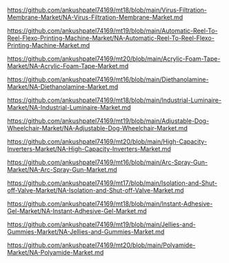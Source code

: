 <p><a href="https://github.com/ankushpatel74169/mt18/blob/main/Virus-Filtration-Membrane-Market/NA-Virus-Filtration-Membrane-Market.md">https://github.com/ankushpatel74169/mt18/blob/main/Virus-Filtration-Membrane-Market/NA-Virus-Filtration-Membrane-Market.md</a></p><p><a href="https://github.com/ankushpatel74169/mt19/blob/main/Automatic-Reel-To-Reel-Flexo-Printing-Machine-Market/NA-Automatic-Reel-To-Reel-Flexo-Printing-Machine-Market.md">https://github.com/ankushpatel74169/mt19/blob/main/Automatic-Reel-To-Reel-Flexo-Printing-Machine-Market/NA-Automatic-Reel-To-Reel-Flexo-Printing-Machine-Market.md</a></p><p><a href="https://github.com/ankushpatel74169/mt20/blob/main/Acrylic-Foam-Tape-Market/NA-Acrylic-Foam-Tape-Market.md">https://github.com/ankushpatel74169/mt20/blob/main/Acrylic-Foam-Tape-Market/NA-Acrylic-Foam-Tape-Market.md</a></p><p><a href="https://github.com/ankushpatel74169/mt16/blob/main/Diethanolamine-Market/NA-Diethanolamine-Market.md">https://github.com/ankushpatel74169/mt16/blob/main/Diethanolamine-Market/NA-Diethanolamine-Market.md</a></p><p><a href="https://github.com/ankushpatel74169/mt18/blob/main/Industrial-Luminaire-Market/NA-Industrial-Luminaire-Market.md">https://github.com/ankushpatel74169/mt18/blob/main/Industrial-Luminaire-Market/NA-Industrial-Luminaire-Market.md</a></p><p><a href="https://github.com/ankushpatel74169/mt19/blob/main/Adjustable-Dog-Wheelchair-Market/NA-Adjustable-Dog-Wheelchair-Market.md">https://github.com/ankushpatel74169/mt19/blob/main/Adjustable-Dog-Wheelchair-Market/NA-Adjustable-Dog-Wheelchair-Market.md</a></p><p><a href="https://github.com/ankushpatel74169/mt20/blob/main/High-Capacity-Inverters-Market/NA-High-Capacity-Inverters-Market.md">https://github.com/ankushpatel74169/mt20/blob/main/High-Capacity-Inverters-Market/NA-High-Capacity-Inverters-Market.md</a></p><p><a href="https://github.com/ankushpatel74169/mt16/blob/main/Arc-Spray-Gun-Market/NA-Arc-Spray-Gun-Market.md">https://github.com/ankushpatel74169/mt16/blob/main/Arc-Spray-Gun-Market/NA-Arc-Spray-Gun-Market.md</a></p><p><a href="https://github.com/ankushpatel74169/mt17/blob/main/Isolation-and-Shut-off-Valve-Market/NA-Isolation-and-Shut-off-Valve-Market.md">https://github.com/ankushpatel74169/mt17/blob/main/Isolation-and-Shut-off-Valve-Market/NA-Isolation-and-Shut-off-Valve-Market.md</a></p><p><a href="https://github.com/ankushpatel74169/mt18/blob/main/Instant-Adhesive-Gel-Market/NA-Instant-Adhesive-Gel-Market.md">https://github.com/ankushpatel74169/mt18/blob/main/Instant-Adhesive-Gel-Market/NA-Instant-Adhesive-Gel-Market.md</a></p><p><a href="https://github.com/ankushpatel74169/mt19/blob/main/Jellies-and-Gummies-Market/NA-Jellies-and-Gummies-Market.md">https://github.com/ankushpatel74169/mt19/blob/main/Jellies-and-Gummies-Market/NA-Jellies-and-Gummies-Market.md</a></p><p><a href="https://github.com/ankushpatel74169/mt20/blob/main/Polyamide-Market/NA-Polyamide-Market.md">https://github.com/ankushpatel74169/mt20/blob/main/Polyamide-Market/NA-Polyamide-Market.md</a></p>
